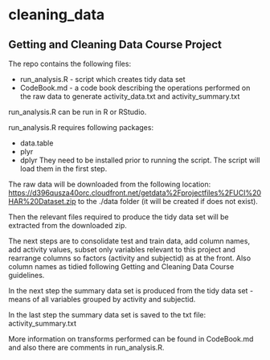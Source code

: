 # cleaning_data
## Getting and Cleaning Data Course Project

The repo contains the following files:
* run_analysis.R - script which creates tidy data set
* CodeBook.md - a code book describing the operations performed on the raw data to generate activity_data.txt and activity_summary.txt

run_analysis.R can be run in R or RStudio.

run_analysis.R requires following packages:
* data.table
* plyr
* dplyr
They need to be installed prior to running the script.
The script will load them in the first step.

The raw data will be downloaded from the following location:
https://d396qusza40orc.cloudfront.net/getdata%2Fprojectfiles%2FUCI%20HAR%20Dataset.zip
to the ./data folder (it will be created if does not exist).

Then the relevant files required to produce the tidy data set will be extracted from the downloaded zip.

The next steps are to consolidate test and train data, add column names, add activity values,
subset only variables relevant to this project and rearrange columns so factors (activity and subjectid)
as at the front.
Also column names as tidied following Getting and Cleaning Data Course guidelines.

In the next step the summary data set is produced from the tidy data set - means of all variables
grouped by activity and subjectid.

In the last step the summary data set is saved to the txt file: activity_summary.txt

More information on transforms performed can be found in CodeBook.md and also there are comments in run_analysis.R.



